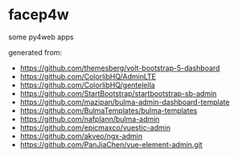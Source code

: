# facep4w
some py4web apps

generated from:


- https://github.com/themesberg/volt-bootstrap-5-dashboard
- https://github.com/ColorlibHQ/AdminLTE
- https://github.com/ColorlibHQ/gentelella
- https://github.com/StartBootstrap/startbootstrap-sb-admin
- https://github.com/mazipan/bulma-admin-dashboard-template
- https://github.com/BulmaTemplates/bulma-templates
- https://github.com/nafplann/bulma-admin
- https://github.com/epicmaxco/vuestic-admin
- https://github.com/akveo/ngx-admin
- https://github.com/PanJiaChen/vue-element-admin.git
